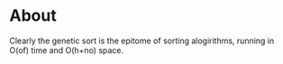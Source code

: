 # About

Clearly the genetic sort is the epitome of sorting alogirithms,
running in O(of) time and O(h+no) space.